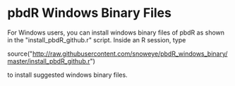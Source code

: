pbdR Windows Binary Files
=========================

For Windows users, you can install windows binary files of pbdR as shown in
the "install_pbdR_github.r" script. Inside an R session, type

source("http://raw.githubusercontent.com/snoweye/pbdR_windows_binary/master/install_pbdR_github.r")

to install suggested windows binary files.
